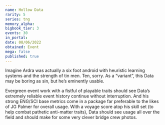 ```yaml
---
name: Hollow Data
rarity: 5
series: tng
memory_alpha:
bigbook_tier: 3
events: 30
in_portal:
date: 08/06/2022
obtained: Event
mega: false
published: true
---
```


Imagine Ardra was actually a six foot android with heuristic learning systems and the strength of tin men. Ten, sorry. As a “variant”, this Data may be boring as sin, but he’s eminently usable.

Evergreen event work with a fistful of playable traits should see Data’s extremely reliable event history continue without interruption. And his strong ENG/SCI base metrics come in a package far preferable to the likes of JG Palmer for overall usage. With a voyage score atop his skill set (to help combat pathetic anti-matter traits), Data should see usage all over the field and should make for some very clever bridge crew photos.
